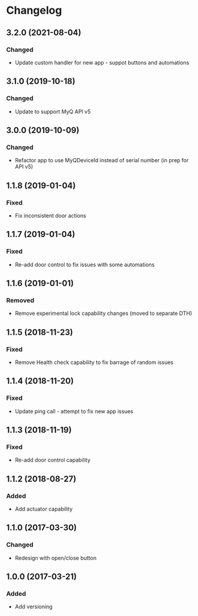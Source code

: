 # Changelog

## 3.2.0 (2021-08-04)

### Changed
 - Update custom handler for new app - suppot buttons and automations

## 3.1.0 (2019-10-18)

### Changed
 - Update to support MyQ API v5

## 3.0.0 (2019-10-09)

### Changed
 - Refactor app to use MyQDeviceId instead of serial number (in prep for API v5)

## 1.1.8 (2019-01-04)

### Fixed
 - Fix inconsistent door actions

## 1.1.7 (2019-01-04)

### Fixed
 - Re-add door control to fix issues with some automations

## 1.1.6 (2019-01-01)

### Removed
 - Remove experimental lock capability changes (moved to separate DTH)

 ## 1.1.5 (2018-11-23)

### Fixed
 - Remove Health check capability to fix barrage of random issues

## 1.1.4 (2018-11-20)

### Fixed
 - Update ping call - attempt to fix new app issues

## 1.1.3 (2018-11-19)

### Fixed
 - Re-add door control capability

 ## 1.1.2 (2018-08-27)

### Added
 - Add actuator capability

## 1.1.0 (2017-03-30)

### Changed
 - Redesign with open/close button

 ## 1.0.0 (2017-03-21)

### Added
 - Add versioning